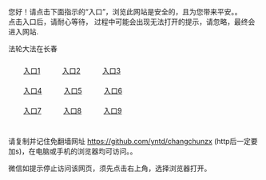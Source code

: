 您好！请点击下面指示的“入口”，浏览此网站是安全的，且为您带来平安。。 <br/>
点击入口后，请耐心等待， 过程中可能会出现无法打开的提示，请忽略，最终会进入网站. </br>

法轮大法在长春<br/>
<div style="padding:10px"><a style="margin:20px" target="_blank" href="https://dzmc1g050pgt3.cloudfront.net/2Qpsp?ufmesraj" id="ccLink1" rel="nofollow">入口1</a> <a target="_blank" style="margin:20px" href="https://d27sdnv2o4xtth.cloudfront.net/2Qpsp?ddckukyj" id="ccLink2" rel="nofollow">入口2</a> <a style="margin:20px" target="_blank" href="https://d2kpwtntb9831w.cloudfront.net/2Qpsp?lwjuy" id="ccLink3" rel="nofollow">入口3</a></div>

<div style="padding:10px" ><a style="margin:20px" target="_blank" href="https://dzmc1g050pgt3.cloudfront.net/2Qpsp?ufmesraj" id="ccLink4" rel="nofollow">入口4</a> <a style="margin:20px" href="https://d27sdnv2o4xtth.cloudfront.net/2Qpsp?ddckukyj" target="_blank" id="ccLink5" rel="nofollow">入口5</a> <a style="margin:20px" href="https://d2kpwtntb9831w.cloudfront.net/2Qpsp?lwjuy" target="_blank" id="ccLink6" rel="nofollow">入口6</a></div>

<div style="padding:10px"><a style="margin:20px" target="_blank" href="https://dzmc1g050pgt3.cloudfront.net/2Qpsp?ufmesraj" id="ccLink7" rel="nofollow">入口7</a> <a style="margin:20px" href="https://d27sdnv2o4xtth.cloudfront.net/2Qpsp?ddckukyj" target="_blank" id="ccLink8" rel="nofollow">入口8</a> <a style="margin:20px" target="_blank" href="https://d2kpwtntb9831w.cloudfront.net/2Qpsp?lwjuy" id="ccLink9" rel="nofollow">入口9</a></div>

<br/>



请复制并记住免翻墙网址 https://github.com/yntd/changchunzx (http后一定要加s)，在电脑或手机的浏览器均可访问。。<br/>

微信如提示停止访问该网页，须先点击右上角，选择浏览器打开。
